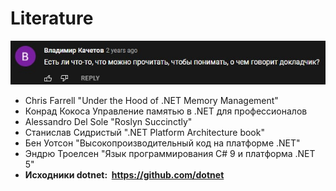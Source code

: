# Literature

![literature](Images/leterature.png)

- Chris Farrell "Under the Hood of .NET Memory Management"
- Конрад Кокоса Управление памятью в .NET для профессионалов
- Alessandro Del Sole "Roslyn Succinctly"
- Станислав Сидристый ".NET Platform Architecture book"
- Бен Уотсон "Высокопроизводительный код на платформе .NET"
- Эндрю Троелсен "Язык программирования C# 9 и платформа .NET 5"
- **Исходники dotnet:  https://github.com/dotnet**